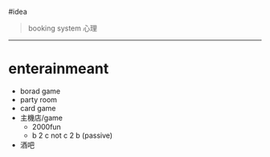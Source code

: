 #idea
>booking system 
>心理
- - - 
# enterainmeant 
  - borad game 
  - party room 
  - card game 
  - 主機店/game
    - 2000fun
    - b 2 c not c 2 b (passive)
  - 酒吧
  
